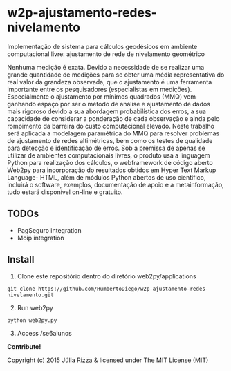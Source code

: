 # w2p-ajustamento-redes-nivelamento
Implementação de sistema para cálculos geodésicos em ambiente computacional livre: ajustamento de rede de nivelamento geométrico

Nenhuma medição é exata. Devido a necessidade de se realizar uma grande
quantidade de medições para se obter uma média representativa do real valor
da grandeza observada, que o ajustamento é uma ferramenta importante entre
os pesquisadores (especialistas em medições). Especialmente o ajustamento
por mínimos quadrados (MMQ) vem ganhando espaço por ser o método de
análise e ajustamento de dados mais rigoroso devido a sua abordagem
probabilística dos erros, a sua capacidade de considerar a ponderação de cada
observação e ainda pelo rompimento da barreira do custo computacional
elevado. Neste trabalho será aplicada a modelagem paramétrica do MMQ para
resolver problemas de ajustamento de redes altimétricas, bem como os testes
de qualidade para detecção e identificação de erros. Sob a premissa de apenas
se utilizar de ambientes computacionais livres, o produto usa a linguagem
Python para realização dos cálculos, o webframework de código aberto
Web2py para incorporação do resultados obtidos em Hyper Text Markup
Language- HTML, além de módulos Python abertos de uso científico, incluirá o
software, exemplos, documentação de apoio e a metainformação, tudo estará
disponível on-line e gratuito.

## TODOs

 *   PagSeguro integration
 *   Moip integration

## Install
1. Clone este repositório dentro do diretório web2py/applications
```
git clone https://github.com/HumbertoDiego/w2p-ajustamento-redes-nivelamento.git
```
2. Run web2py
```
python web2py.py
```
3. Access /se6alunos

**Contribute!**

Copyright (c) 2015 Júlia Rizza & licensed under The MIT License (MIT)
